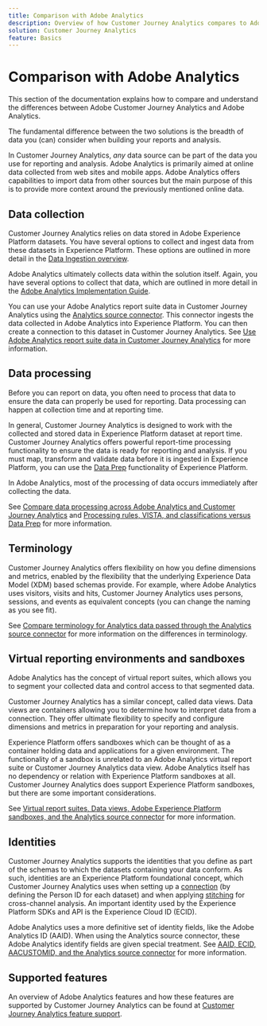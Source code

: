 ```yaml
---
title: Comparison with Adobe Analytics
description: Overview of how Customer Journey Analytics compares to Adobe Analytics.
solution: Customer Journey Analytics
feature: Basics
---
```

# Comparison with Adobe Analytics

This section of the documentation explains how to compare and understand the differences between Adobe Customer Journey Analytics and Adobe Analytics. 

The fundamental difference between the two solutions is the breadth of data you (can) consider when building your reports and analysis.

In Customer Journey Analytics, *any* data source can be part of the data you use for reporting and analysis. Adobe Analytics is primarily aimed at online data collected from web sites and mobile apps. Adobe Analytics offers capabilities to import data from other sources but the main purpose of this is to provide more context around the previously mentioned online data.

## Data collection

Customer Journey Analytics relies on data stored in Adobe Experience Platform datasets. You have several options to collect and ingest data from these datasets in Experience Platform. These options are outlined in more detail in the [Data Ingestion overview](https://experienceleague.adobe.com/docs/analytics-platform/using/cja-data-ingestion/data-ingestion.html?lang=en).

Adobe Analytics ultimately collects data within the solution itself. Again, you have several options to collect that data, which are outlined in more detail in the [Adobe Analytics Implementation Guide](https://experienceleague.adobe.com/docs/analytics/implementation/home.html?lang=en).

You can use your Adobe Analytics report suite data in Customer Journey Analytics using the [Analytics source connector](https://experienceleague.adobe.com/docs/experience-platform/sources/ui-tutorials/create/adobe-applications/analytics.html?lang=en). This connector ingests the data collected in Adobe Analytics into Experience Platform. You can then create a connection to this dataset in Customer Journey Analytics. See [Use Adobe Analytics report suite data in Customer Journey Analytics](https://experienceleague.adobe.com/docs/analytics-platform/using/compare-aa-cja/cja-aa-comparison/aa-data-in-cja.html?lang=en) for more information.


## Data processing

Before you can report on data, you often need to process that data to ensure the data can properly be used for reporting. Data processing can happen at collection time and at reporting time. 

In general, Customer Journey Analytics is designed to work with the collected and stored data in Experience Platform dataset at report time. Customer Journey Analytics offers powerful report-time processing functionality to ensure the data is ready for reporting and analysis. If you must map, transform and validate data before it is ingested in Experience Platform, you can use the [Data Prep](https://experienceleague.adobe.com/docs/experience-platform/data-prep/home.html?lang=en) functionality of Experience Platform.

In Adobe Analytics, most of the processing of data occurs immediately after collecting the data.

See [Compare data processing across Adobe Analytics and Customer Journey Analytics](data-processing-comparisons.md) and [Processing rules, VISTA, and classifications versus Data Prep](https://experienceleague.adobe.com/docs/analytics-platform/using/compare-aa-cja/cja-aa-comparison/pr-vista-dataprep.html?lang=en) for more information.


## Terminology

Customer Journey Analytics offers flexibility on how you define dimensions and metrics, enabled by the flexibility that the underlying Experience Data Model (XDM) based schemas provide. For example, where Adobe Analytics uses visitors, visits and hits, Customer Journey Analytics uses persons, sessions, and events as equivalent concepts (you can change the naming as you see fit).

See [Compare terminology for Analytics data passed through the Analytics source connector](https://experienceleague.adobe.com/docs/analytics-platform/using/compare-aa-cja/cja-aa-comparison/terminology.html?lang=en) for more information on the differences in terminology.


## Virtual reporting environments and sandboxes

Adobe Analytics has the concept of virtual report suites, which allows you to segment your collected data and control access to that segmented data. 

Customer Journey Analytics has a similar concept, called data views. Data views are containers allowing you to determine how to interpret data from a connection. They offer ultimate flexibility to specify and configure dimensions and metrics in preparation for your reporting and analysis.

Experience Platform offers sandboxes which can be thought of as a container holding data and applications for a given environment. The functionality of a sandbox is unrelated to an Adobe Analytics virtual report suite or Customer Journey Analytics data view. Adobe Analytics itself has no dependency or relation with Experience Platform sandboxes at all. Customer Journey Analytics does support Experience Platform sandboxes, but there are some important considerations. 

See [Virtual report suites, Data views, Adobe Experience Platform sandboxes, and the Analytics source connector](https://experienceleague.adobe.com/docs/analytics-platform/using/compare-aa-cja/cja-aa-comparison/vrs-dataview-sandbox-adc.html?lang=en) for more information.


## Identities

Customer Journey Analytics supports the identities that you define as part of the schemas to which the datasets containing your data conform. As such, identities are an Experience Platform foundational concept, which Customer Journey Analytics uses when setting up a [connection](../../connections/overview.md) (by defining the Person ID for each dataset) and when applying [stitching](../../stitching/overview.md) for cross-channel analysis. An important identity used by the Experience Platform SDKs and API is the Experience Cloud ID (ECID).

Adobe Analytics uses a more definitive set of identity fields, like the Adobe Analytics ID (AAID). When using the Analytics source connector, these Adobe Analytics identify fields are given special treatment. See [AAID, ECID, AACUSTOMID, and the Analytics source connector](https://experienceleague.adobe.com/docs/analytics-platform/using/compare-aa-cja/cja-aa-comparison/aaid-ecid-adc.html?lang=en) for more information.


## Supported features

An overview of Adobe Analytics features and how these features are supported by Customer Journey Analytics can be found at [Customer Journey Analytics feature support](https://experienceleague.adobe.com/docs/analytics-platform/using/compare-aa-cja/cja-aa-comparison/cja-aa.html?lang=en).





